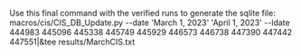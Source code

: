 Use this final command with the verified runs to generate the sqlite file:
macros/cis/CIS_DB_Update.py --date 'March 1, 2023' 'April 1, 2023' --ldate 444983 445096 445338 445749 445929 446573 446738 447390 447442 447551|&tee results/MarchCIS.txt
